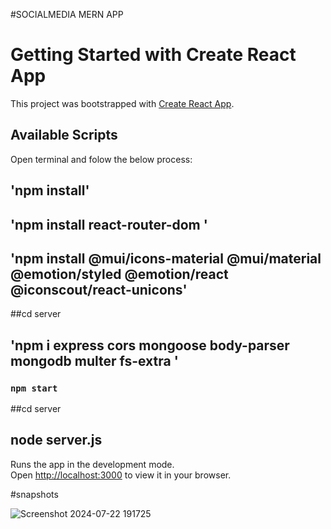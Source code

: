 #SOCIALMEDIA MERN APP


# Getting Started with Create React App

This project was bootstrapped with [Create React App](https://github.com/facebook/create-react-app).

## Available Scripts

Open terminal and folow the below process:


## 'npm install'

## 'npm install react-router-dom '

## 'npm install @mui/icons-material @mui/material @emotion/styled @emotion/react  @iconscout/react-unicons'


##cd server
## 'npm i express cors mongoose body-parser mongodb multer fs-extra     '



### `npm start`

##cd server
## node server.js

Runs the app in the development mode.\
Open [http://localhost:3000](http://localhost:3000) to view it in your browser.



#snapshots

![Screenshot 2024-07-22 191725](https://github.com/user-attachments/assets/fa3c6b40-a19c-44ed-8a3a-0b89c97f27a3)
